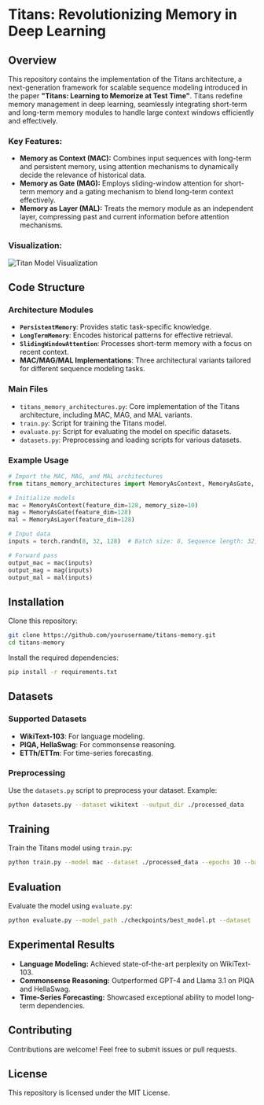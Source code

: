# Titans: Revolutionizing Memory in Deep Learning

## Overview
This repository contains the implementation of the Titans architecture, a next-generation framework for scalable sequence modeling introduced in the paper **"Titans: Learning to Memorize at Test Time"**. Titans redefine memory management in deep learning, seamlessly integrating short-term and long-term memory modules to handle large context windows efficiently and effectively.

### Key Features:
- **Memory as Context (MAC):** Combines input sequences with long-term and persistent memory, using attention mechanisms to dynamically decide the relevance of historical data.
- **Memory as Gate (MAG):** Employs sliding-window attention for short-term memory and a gating mechanism to blend long-term context effectively.
- **Memory as Layer (MAL):** Treats the memory module as an independent layer, compressing past and current information before attention mechanisms.

### Visualization:
![Titan Model Visualization](titan_model_torchviz1.png)


## Code Structure
### Architecture Modules
- **`PersistentMemory`**: Provides static task-specific knowledge.
- **`LongTermMemory`**: Encodes historical patterns for effective retrieval.
- **`SlidingWindowAttention`**: Processes short-term memory with a focus on recent context.
- **MAC/MAG/MAL Implementations**: Three architectural variants tailored for different sequence modeling tasks.

### Main Files
- `titans_memory_architectures.py`: Core implementation of the Titans architecture, including MAC, MAG, and MAL variants.
- `train.py`: Script for training the Titans model.
- `evaluate.py`: Script for evaluating the model on specific datasets.
- `datasets.py`: Preprocessing and loading scripts for various datasets.

### Example Usage
```python
# Import the MAC, MAG, and MAL architectures
from titans_memory_architectures import MemoryAsContext, MemoryAsGate, MemoryAsLayer

# Initialize models
mac = MemoryAsContext(feature_dim=128, memory_size=10)
mag = MemoryAsGate(feature_dim=128)
mal = MemoryAsLayer(feature_dim=128)

# Input data
inputs = torch.randn(8, 32, 128)  # Batch size: 8, Sequence length: 32, Feature dimension: 128

# Forward pass
output_mac = mac(inputs)
output_mag = mag(inputs)
output_mal = mal(inputs)
```

## Installation
Clone this repository:
```bash
git clone https://github.com/yourusername/titans-memory.git
cd titans-memory
```
Install the required dependencies:
```bash
pip install -r requirements.txt
```

## Datasets
### Supported Datasets
- **WikiText-103**: For language modeling.
- **PIQA, HellaSwag**: For commonsense reasoning.
- **ETTh/ETTm**: For time-series forecasting.

### Preprocessing
Use the `datasets.py` script to preprocess your dataset. Example:
```bash
python datasets.py --dataset wikitext --output_dir ./processed_data
```

## Training
Train the Titans model using `train.py`:
```bash
python train.py --model mac --dataset ./processed_data --epochs 10 --batch_size 16
```

## Evaluation
Evaluate the model using `evaluate.py`:
```bash
python evaluate.py --model_path ./checkpoints/best_model.pt --dataset ./processed_data
```

## Experimental Results
- **Language Modeling:** Achieved state-of-the-art perplexity on WikiText-103.
- **Commonsense Reasoning:** Outperformed GPT-4 and Llama 3.1 on PIQA and HellaSwag.
- **Time-Series Forecasting:** Showcased exceptional ability to model long-term dependencies.


## Contributing
Contributions are welcome! Feel free to submit issues or pull requests.

## License
This repository is licensed under the MIT License.

